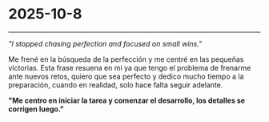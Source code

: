 # 2025-10-8

---

*"I stopped chasing perfection and focused on small wins."*

Me frené en la búsqueda de la perfección y me centré en las pequeñas victorias.
Esta frase resuena en mi ya que tengo el problema de frenarme ante nuevos retos, quiero que sea perfecto y dedico mucho tiempo a la preparación, cuando en realidad, solo hace falta seguir adelante.

**"Me centro en iniciar la tarea y comenzar el desarrollo, los detalles se corrigen luego."** 
